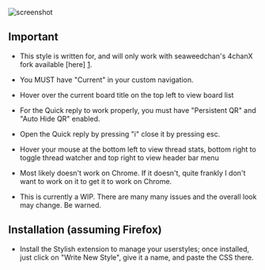 ![screenshot](https://raw.github.com/RiDeag/Stines/master/Screenshot.png)

 Important
-----------

* This style is written for, and will only work with seaweedchan's 4chanX fork available [here] [1].

* You MUST have "Current" in your custom navigation.

* Hover over the current board title on the top left to view board list

* For the Quick reply to work properly, you must have "Persistent QR" and "Auto Hide QR" enabled.

* Open the Quick reply by pressing "i" close it by pressing esc.

* Hover your mouse at the bottom left to view thread stats, bottom right to toggle thread watcher and top right to view header bar menu

* Most likely doesn't work on Chrome. If it doesn't, quite frankly I don't want to work on it to get it to work on Chrome.

* This is currently a WIP. There are many many issues and the overall look may change. Be warned.


Installation (assuming Firefox)
-------------------------------

* Install the Stylish extension to manage your userstyles; once installed, just click on "Write New Style", give it a name, and paste the CSS there.

[1]: http://seaweedchan.github.io/4chan-x/

